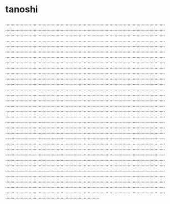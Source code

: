 # tanoshi

.........................................................................................................................................................................................................................................................................................................................................................................................................................................................................................................................................................................................................................................................................................................................................................................................................................................................................................................................................................................................................................................................................................................................................................................................................................................................................................................................................................................................................................................................................................................................................................................................................................................................................................................................................................................................................................................................................................................................................................................................................................................................................................................................................................................................................................................................................................................................................................................................................................................................................................................................................................................................................................................................................................................................................................................................................................................................................................................................................................................................................................................................................................................................................................................................................................................................................................................................................................................................................................................................................................................................................................................................................................................................................................................................................................................................................................................................................................................................................................................................................................................................................................................................................................................................................